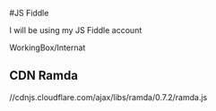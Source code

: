 #JS Fiddle

I will be using my JS Fiddle account

WorkingBox/Internat

CDN Ramda
---------

//cdnjs.cloudflare.com/ajax/libs/ramda/0.7.2/ramda.js

